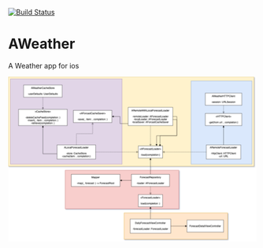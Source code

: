 [![Build Status](https://travis-ci.org/aloksbd/AWeather.svg?branch=main)](https://travis-ci.org/aloksbd/AWeather)
# AWeather
A Weather app for ios

![](Architecture.png)
